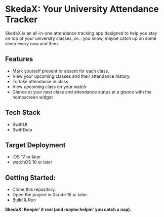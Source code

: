 
# SkedaX: Your University Attendance Tracker

SkedaX is an all-in-one attendance tracking app designed to help you stay on top of your university classes, or... you know, maybe catch up on some sleep every now and then.



## Features

- Mark yourself present or absent for each class. 
-  View your upcoming classes and their attendance history.
- To take attendance in class
- View upcoming class on your watch
- Glance at your next class and attendance status at a glance with the homescreen widget



## Tech Stack

- SwiftUI
- SwiftData



## Target Deployment

- iOS 17 or later
- watchOS 10 or later


## Getting Started:

 -  Clone this repository.
- Open the project in Xcode 15 or later.
-  Build & Run 



**SkedaX: Keepin' it real (and maybe helpin' you catch a nap).**